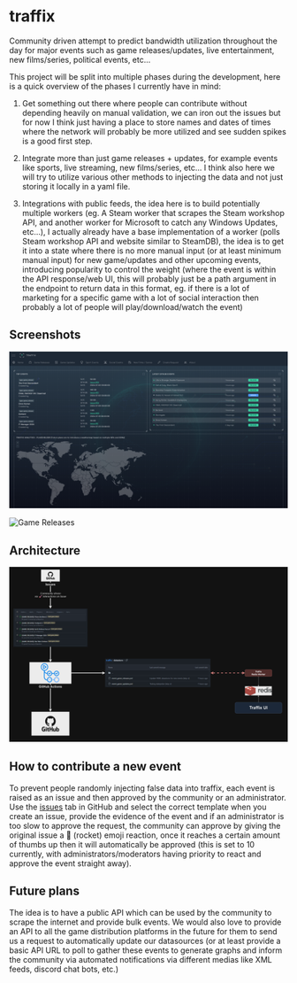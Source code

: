 # traffix
Community driven attempt to predict bandwidth utilization throughout the day for major events such as game releases/updates, live entertainment, new films/series, political events, etc...

This project will be split into multiple phases during the development, here is a quick overview of the phases I currently have in mind:

1) Get something out there where people can contribute without depending heavily on manual validation, we can iron out the issues but for now I think just having a place to store names and dates of times where the network will probably be more utilized and see sudden spikes is a good first step.

2) Integrate more than just game releases + updates, for example events like sports, live streaming, new films/series, etc... I think also here we will try to utilize various other methods to injecting the data and not just storing it locally in a yaml file.

3) Integrations with public feeds, the idea here is to build potentially multiple workers (eg. A Steam worker that scrapes the Steam workshop API, and another worker for Microsoft to catch any Windows Updates, etc...), I actually already have a base implementation of a worker (polls Steam workshop API and website similar to SteamDB), the idea is to get it into a state where there is no more manual input (or at least minimum manual input) for new game/updates and other upcoming events, introducing popularity to control the weight (where the event is within the API response/web UI, this will probably just be a path argument in the endpoint to return data in this format, eg. if there is a lot of marketing for a specific game with a lot of social interaction then probably a lot of people will play/download/watch the event)

## Screenshots

![Home page](docs/img/traffix_home.png)

![Game Releases](docs/img//traffix_game_releases.png)

## Architecture

![Basic Architecture](docs/img/basic_architecture.png)

## How to contribute a new event

To prevent people randomly injecting false data into traffix, each event is raised as an issue and then approved by the community or an administrator. Use the [issues](https://github.com/veesix-networks/traffix/issues) tab in GitHub and select the correct template when you create an issue, provide the evidence of the event and if an administrator is too slow to approve the request, the community can approve by giving the original issue a 🚀 (rocket) emoji reaction, once it reaches a certain amount of thumbs up then it will automatically be approved (this is set to 10 currently, with administrators/moderators having priority to react and approve the event straight away).

## Future plans

The idea is to have a public API which can be used by the community to scrape the internet and provide bulk events. We would also love to provide an API to all the game distribution platforms in the future for them to send us a request to automatically update our datasources (or at least provide a basic API URL to poll to gather these events to generate graphs and inform the community via automated notifications via different medias like XML feeds, discord chat bots, etc.)
